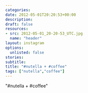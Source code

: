 ```yaml
---
categories:
date: 2012-05-01T20:20:53+00:00
description:
draft: false
resources:
- src: 2012-05-01_20-20-53_UTC.jpg
  name: "header"
layout: instagram
options:
  unlisted: false
stories:
subtitle:
title: "#nutella + #coffee"
tags: ["nutella","coffee"]
---
```


"#nutella + #coffee"
